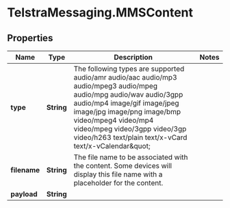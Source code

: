 # TelstraMessaging.MMSContent

## Properties
Name | Type | Description | Notes
------------ | ------------- | ------------- | -------------
**type** | **String** | The following types are supported audio/amr audio/aac audio/mp3 audio/mpeg3 audio/mpeg audio/mpg audio/wav audio/3gpp audio/mp4 image/gif image/jpeg image/jpg image/png image/bmp video/mpeg4 video/mp4 video/mpeg video/3gpp video/3gp video/h263 text/plain text/x-vCard text/x-vCalendar\&quot; | 
**filename** | **String** | The file name to be associated with the content. Some devices will display this file name with a placeholder for the content. | 
**payload** | **String** |  | 


